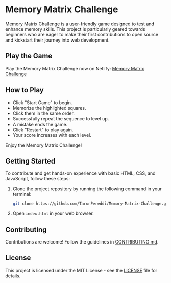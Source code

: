 # Memory Matrix Challenge

Memory Matrix Challenge is a user-friendly game designed to test and enhance memory skills. This project is particularly geared towards beginners who are eager to make their first contributions to open source and kickstart their journey into web development.

## Play the Game

Play the Memory Matrix Challenge now on Netlify: [Memory Matrix Challenge](<mmc-game.netlify.app>)


## How to Play

   - Click "Start Game" to begin.
   - Memorize the highlighted squares.
   - Click them in the same order.
   - Successfully repeat the sequence to level up.
   - A mistake ends the game.
   - Click "Restart" to play again.
   - Your score increases with each level.

Enjoy the Memory Matrix Challenge!

## Getting Started

To contribute and get hands-on experience with basic HTML, CSS, and JavaScript, follow these steps:

1. Clone the project repository by running the following command in your terminal:
   ```bash
   git clone https://github.com/TarunPereddi/Memory-Matrix-Challenge.git
2. Open `index.html` in your web browser.

## Contributing

Contributions are welcome! Follow the guidelines in [CONTRIBUTING.md](CONTRIBUTING.md).

## License

This project is licensed under the MIT License - see the [LICENSE](LICENSE) file for details.
